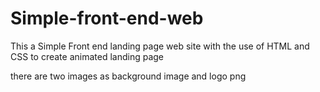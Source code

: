 # Simple-front-end-web

This a Simple Front end landing page web site with the use of HTML and CSS to create animated landing page 

there are two images as background image and logo png 
